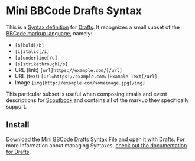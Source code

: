 # Mini BBCode Drafts Syntax
This is a [Syntax definition](https://docs.getdrafts.com/docs/extending/development/syntax-format) for [Drafts](https://getdrafts.com). It recognizes a small subset of the [BBCode markup language](https://en.wikipedia.org/wiki/BBCode), namely:

- `[b]bold[/b]`
- `[i]italic[/i]`
- `[u]underline[/u]`
- `[s]strikethrough[/s]`
- URL (link) `[url]https://example.com/[/url]`
- URL (text) `[url=https://example.com/]Example Text[/url]`
- Image `[img]http://example.com/someimage.jpg[/img]`

This particular subset is useful when composing emails and event descriptions for [Scoutbook](https://scoutbook.scouting.org) and contains all of the markup they specifically support.

## Install
Download the [Mini BBCode Drafts Syntax File](MiniBBCodes.draftsSyntax) and open it with Drafts. For more information about managing Syntaxes, [check out the documentation for Drafts](https://docs.getdrafts.com/docs/extending/syntaxes#managing-syntaxes).
